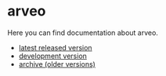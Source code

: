 
# arveo

Here you can find documentation about arveo.

 * [latest released version](latest)
 * [development version](development/arveo-docu)
 * [archive (older versions)](archive.html)
